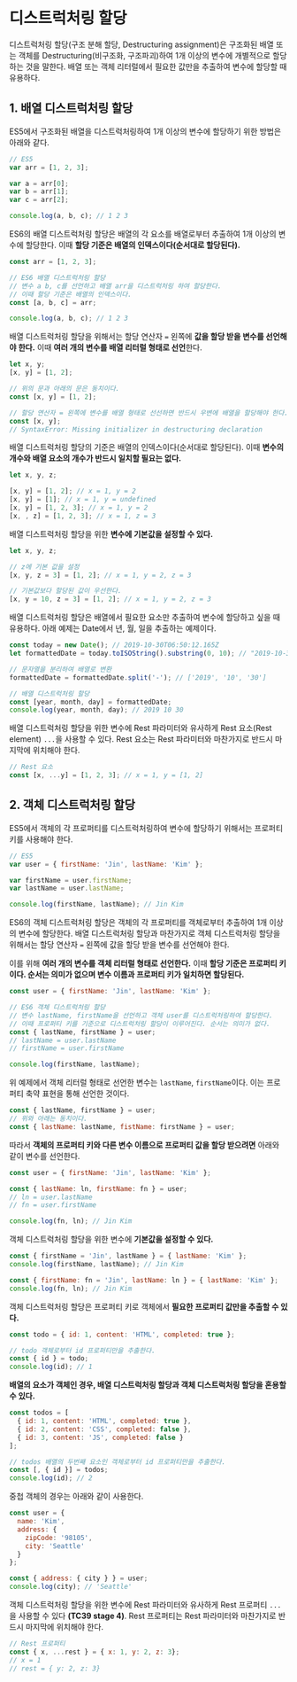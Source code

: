 # 디스트럭처링 할당

디스트럭처링 할당(구조 분해 할당, Destructuring assignment)은 구조화된 배열 또는 객체를 Destructuring(비구조화, 구조파괴)하여 1개 이상의 변수에 개별적으로 할당하는 것을 말한다. 배열  또는 객체 리터럴에서 필요한 값만을 추출하여 변수에 할당할 때 유용하다.

## 1. 배열 디스트럭처링 할당

ES5에서 구조화된 배열을 디스트럭처링하여 1개 이상의 변수에 할당하기 위한 방법은 아래와 같다.

```javascript
// ES5
var arr = [1, 2, 3];

var a = arr[0];
var b = arr[1];
var c = arr[2];

console.log(a, b, c); // 1 2 3
```



ES6의 배열 디스트럭처링 할당은 배열의 각 요소를 배열로부터 추출하여 1개 이상의 변수에 할당한다. 이때 **할당 기준은 배열의 인덱스이다(순서대로 할당된다).** 

```javascript
const arr = [1, 2, 3];

// ES6 배열 디스트럭처링 할당
// 변수 a b, c를 선언하고 배열 arr을 디스트럭처링 하여 할당한다.
// 이때 할당 기준은 배열의 인덱스이다.
const [a, b, c] = arr;

console.log(a, b, c); // 1 2 3
```



배열 디스트럭처링 할당을 위해서는 할당 연산자 `=` 왼쪽에 **값을 할당 받을 변수를 선언해야 한다.** 이때 **여러 개의 변수를 배열 리터럴 형태로 선언**한다.

```javascript
let x, y;
[x, y] = [1, 2];

// 위의 문과 아래의 문은 동치이다.
const [x, y] = [1, 2];

// 할당 연산자 = 왼쪽에 변수를 배열 형태로 선선하면 반드시 우변에 배열을 할당해야 한다.
const [x, y];
// SyntaxError: Missing initializer in destructuring declaration
```



배열 디스트럭처링 할당의 기준은 배열의 인덱스이다(순서대로 할당된다). 이때 **변수의 개수와 배열 요소의 개수가 반드시 일치할 필요는 없다.**

```javascript
let x, y, z;

[x, y] = [1, 2]; // x = 1, y = 2
[x, y] = [1]; // x = 1, y = undefined
[x, y] = [1, 2, 3]; // x = 1, y = 2
[x, , z] = [1, 2, 3]; // x = 1, z = 3
```



배열 디스트럭처링 할당을 위한 **변수에 기본값을 설정할 수 있다.**

```javascript
let x, y, z;

// z에 기본 값을 설정
[x, y, z = 3] = [1, 2]; // x = 1, y = 2, z = 3

// 기본값보다 할당된 값이 우선한다.
[x, y = 10, z = 3] = [1, 2]; // x = 1, y = 2, z = 3
```



배열 디스트럭처링 할당은 배열에서 필요한 요소만 추출하여 변수에 할당하고 싶을 때 유용하다. 아래 예제는 Date에서 년, 월, 일을 추출하는 예제이다.

```javascript
const today = new Date(); // 2019-10-30T06:50:12.165Z
let formattedDate = today.toISOString().substring(0, 10); // "2019-10-30"

// 문자열을 분리하여 배열로 변환
formattedDate = formattedDate.split('-'); // ['2019', '10', '30']

// 배열 디스트럭처링 할당
const [year, month, day] = formattedDate;
console.log(year, month, day); // 2019 10 30
```



배열 디스트럭처링 할당을 위한 변수에 Rest 파라미터와 유사하게 Rest 요소(Rest element) `...`을 사용할 수 있다. Rest 요소는 Rest 파라미터와 마찬가지로 반드시 마지막에 위치해야 한다.

```javascript
// Rest 요소
const [x, ...y] = [1, 2, 3]; // x = 1, y = [1, 2]
```



## 2. 객체 디스트럭처링 할당

ES5에서 객체의 각 프로퍼티를 디스트럭처링하여 변수에 할당하기 위해서는 프로퍼티 키를 사용해야 한다.

```javascript
// ES5
var user = { firstName: 'Jin', lastName: 'Kim' };

var firstName = user.firstName;
var lastName = user.lastName;

console.log(firstName, lastName); // Jin Kim
```



ES6의 객체 디스트럭처링 할당은 객체의 각 프로퍼티를 객체로부터 추출하여 1개 이상의 변수에 할당한다. 배열 디스트럭처링 할당과 마찬가지로 객체 디스트럭처링 할당을 위해서는 할당 연산자 `=` 왼쪽에 값을 할당 받을 변수를 선언해야 한다.

이를 위해 **여러 개의 변수를 객체 리터럴 형태로 선언한다.** 이때 **할당 기준은 프로퍼티 키이다. 순서는 의미가 없으며 변수 이름과 프로퍼티 키가 일치하면 할당된다.** 

```javascript
const user = { firstName: 'Jin', lastName: 'Kim' };

// ES6 객체 디스트럭처링 할당
// 변수 lastName, firstName을 선언하고 객체 user를 디스트럭처링하여 할당한다.
// 이때 프로퍼티 키를 기준으로 디스트럭처링 할당이 이루어진다. 순서는 의미가 없다.
const { lastName, firstName } = user;
// lastName = user.lastName
// firstName = user.firstName

console.log(firstName, lastName); 
```

위 예제에서 객체 리터럴 형태로 선언한 변수는 `lastName`, `firstName`이다. 이는 프로퍼티 축약 표현을 통해 선언한 것이다.

```javascript
const { lastName, firstName } = user;
// 위와 아래는 동치이다.
const { lastName: lastName, fistName: firstName } = user;
```

따라서 **객체의 프로퍼티 키와 다른 변수 이름으로 프로퍼티 값을 할당 받으려면** 아래와 같이 변수를 선언한다.

```javascript
const user = { firstName: 'Jin', lastName: 'Kim' };

const { lastName: ln, firstName: fn } = user;
// ln = user.lastName
// fn = user.firstName

console.log(fn, ln); // Jin Kim
```



객체 디스트럭처링 할당을 위한 변수에 **기본값을 설정할 수 있다.**

```javascript
const { firstName = 'Jin', lastName } = { lastName: 'Kim' };
console.log(firstName, lastName); // Jin Kim

const { firstName: fn = 'Jin', lastName: ln } = { lastName: 'Kim' };
console.log(fn, ln); // Jin Kim
```



객체 디스트럭처링 할당은 프로퍼티 키로 객체에서 **필요한 프로퍼티 값만을 추출할 수 있다.**

```javascript
const todo = { id: 1, content: 'HTML', completed: true };

// todo 객체로부터 id 프로퍼티만을 추출한다.
const { id } = todo;
console.log(id); // 1
```



**배열의 요소가 객체인 경우, 배열 디스트럭처링 할당과 객체 디스트럭처링 할당을 혼용할 수 있다.**

```javascript
const todos = [
  { id: 1, content: 'HTML', completed: true },
  { id: 2, content: 'CSS', completed: false },
  { id: 3, content: 'JS', completed: false }
];

// todos 배열의 두번째 요소인 객체로부터 id 프로퍼티만을 추출한다.
const [, { id }] = todos;
console.log(id); // 2
```



중첩 객체의 경우는 아래와 같이 사용한다.

```javascript
const user = {
  name: 'Kim',
  address: {
    zipCode: '98105',
    city: 'Seattle'
  }
};

const { address: { city } } = user;
console.log(city); // 'Seattle'
```



객체 디스트럭처링 할당을 위한 변수에 Rest 파라미터와 유사하게 Rest 프로퍼티 `...`을 사용할 수 있다 **(TC39 stage 4)**. Rest 프로퍼티는 Rest 파라미터와 마찬가지로 반드시 마지막에 위치해야 한다.

```javascript
// Rest 프로퍼티
const { x, ...rest } = { x: 1, y: 2, z: 3};
// x = 1
// rest = { y: 2, z: 3}
```

